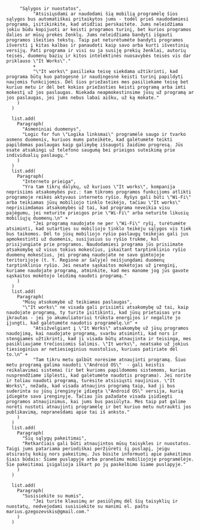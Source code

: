          "Sąlygos ir nuostatos",
              "Atsisiųsdami ar naudodami šią mobilią programėlę šios sąlygos bus automatiškai pritaikytos jums - todėl prieš naudodamiesi programa, įsitikinkite, kad atidžiai perskaitėte. Jums neleidžiama jokiu būdu kopijuoti ar keisti programos turinį, bet kurios programos dalies ar mūsų prekės ženklų. Jums neleidžiama bandyti išgauti programos išeities tekstų. Taip pat neturėtumėte bandyti programos išversti į kitas kalbas ir panaudoti kaip savo arba kurti išvestinių versijų. Pati programa ir visi su ja susiję prekių ženklai, autorių teisės, duomenų bazių ir kitos intelektinės nuosavybės teisės vis dar priklauso \"It Works\"."
              +
              "\"It works\" pasilieka teisę siekdama užtikrinti, kad programa būtų kuo patogesnė ir naudingesnė keisti turinį papildyti naujomis funkcijomis. Dėl šios priežasties mes pasiliekame teisę bet kuriuo metu ir dėl bet kokios priežasties keisti programą arba imti mokestį už jos paslaugas. Niekada neapmokestinsime jūsų už programą ar jos paslaugas, jei jums nebus labai aišku, už ką mokate."
        )
      )

      list.add(
        Paragraph(
          "Asmeniniai duomenys",
          "Logic for fun \"Logika linksmai\" programėlė saugo ir tvarko asmens duomenis, kuriuos mums pateikėte, kad galėtumėte teikti papildomas paslaugas kaip galimybę išsaugoti žaidimo progresą. Jūs esate atsakingi už telefono saugumą bei prieigos suteikimą prie individualių paslaugų."
        )
      )
      list.add(
        Paragraph(
          "Interneto prieiga",
          "Yra tam tikrų dalykų, už kuriuos \"It works\", kompanija neprisiims atsakomybės pvz.: tam tikroms programos funkcijoms atlikti programoje reikės aktyvaus interneto ryšio. Ryšys gali būti \"Wi-Fi\" arba teikiamas jūsų mobiliojo tinklo teikėjo, tačiau \"It works\" neprisiimdamas atsakomybės už tai, kad programa neveikia visu pajėgumu, jei neturite prieigos prie \"Wi-Fi\" arba neturite likusių mobiliųjų duomenų.\n" +
              "Jei programą naudojate ne per \"Wi-Fi\" ryšį, turėtumėte atsiminti, kad sutarties su mobiliojo tinklo teikėju sąlygos vis tiek bus taikomos. Dėl to jūsų mobiliojo ryšio paslaugų teikėjas gali jus apmokestinti už duomenis, susijusius su ryšio trukme, kol prisijungiate prie programos. Naudodamiesi programa jūs prisiimate atsakomybę už visus tokius mokesčius, įskaitant tarptinklinio ryšio duomenų mokesčius, jei programą naudojate ne savo gimtojoje teritorijoje (t. Y. Regione ar šalyje) neišjungdami duomenų tarptinklinio ryšio. Jei nesate sąskaitos mokėtojas už įrenginį, kuriame naudojate programą, atminkite, kad mes manome jog jūs gavote sąskaitos mokėtojo leidimą naudoti programą."
        )
      )
      list.add(
        Paragraph(
          "Mūsų atsokomybė už teikiamas paslaugas",
          "\"It works\" ne visada gali prisiimti atsakomybę už tai, kaip naudojate programą, ty turite įsitikinti, kad jūsų prietaisas yra įkrautas - jei jo akumuliatoriui trūksta energijos ir negalite jo įjungti, kad galėtumėte naudotis programėlę.\n" +
              "Atsižvelgiant į \"It Works\" atsakomybę už jūsų programos naudojimą, kai naudojate programą, svarbu atsiminti, kad nors ir stengiamės užtikrinti, kad ji visada būtų atnaujinta ir teisinga, mes pasikliaujame trečiosiomis šalimis. \"It works\", neatsako už jokius tiesioginius ar netiesioginius nuostolius, kuriuos patiriate dėl to.\n" +
              "Tam tikru metu galbūt norėsime atnaujinti programą. Šiuo metu programą galima naudoti \"Android OS\"  - gali keistis reikalavimai sistemai (ir bet kurioms papildomoms sistemoms, kurias nusprendžiame išplėsti, kad galėtumėte naudotis programa). Jei norite ir toliau naudoti programą, turėsite atsisiųsti naujinius. \"It Works\", nežada, kad visada atnaujins programą taip, kad ji bus suderinta su jūsų įrenginyje įdiegta \"Android OS\" versija, kurią įdiegėte savo įrenginyje. Tačiau jūs pažadate visada įsidiegti programos atnaujinimus, kai jums bus pasiūlyta. Mes taip pat galime norėti nustoti atnaujinti programėlę ir bet kuriuo metu nutraukti jos publikavimą, nepranešdami apie tai iš anksto."
        )
      )
      list.add(
        Paragraph(
          "Šių sąlygų pakeitimai",
          "Retkarčiais gali būti atnaujintos mūsų taisykles ir nuostatos. Taigi jums patariama periodiškai peržiūrėti šį puslapį, jeigu atsirastų kokių nors pakeitimų. Jus būsite informuoti apie pakeitimus šiais būdais: Šiame puslapyje arba pranešimu mobiliojoje programėlėje. Šie pakeitimai įsigalioja iškart po jų paskelbimo šiame puslapyje."
        )
      )

      list.add(
        Paragraph(
          "Susisiekite su mumis",
              "Jei turite klausimų ar pasiūlymų dėl šių taisyklių ir nuostatų, nedvejodami susisiekite su manimi el. paštu marius.gzegozevskis@gmail.com."
        )
      )
